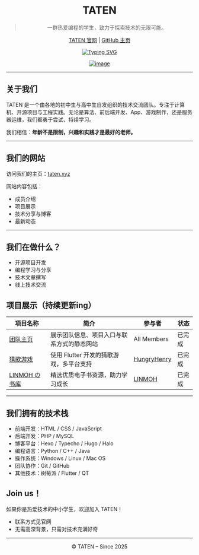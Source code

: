<div id="title" align=center>
  
# TATEN

> 一群热爱编程的学生，致力于探索技术的无限可能。

[TATEN 官网](https://taten.xyz) | [GitHub 主页](https://github.com/tatencn)

[![Typing SVG](https://readme-typing-svg.demolab.com?font=Fira+Code&size=15&pause=1000&width=435&lines=Technology+Algorithms+Thread+Engineering+Networks)](https://git.io/typing-svg)

[![image](https://s1.imagehub.cc/images/2025/08/01/7cd347c729deba6b66bc09d6bf48a631.png)](https://www.imagehub.cc/image/image.Im3emI)

</div>

---
## 关于我们

TATEN 是一个由各地的初中生与高中生自发组织的技术交流团队。专注于计算机、开源项目与工程实践。无论是算法、前后端开发、App、游戏制作，还是服务器运维，我们都勇于尝试、持续学习。

我们相信：**年龄不是限制，兴趣和实践才是最好的老师。**

---

## 我们的网站

访问我们的主页：[taten.xyz](https://taten.xyz)

网站内容包括：

- 成员介绍
- 项目展示
- 技术分享与博客
- 最新动态

---

## 我们在做什么？

- 开源项目开发
- 编程学习与分享
- 技术文章撰写
- 线上技术交流


## 项目展示（持续更新ing）

| 项目名称 | 简介 | 参与者 | 状态 |
|----------|------|--------|------|
| [团队主页](taten.xyz) | 展示团队信息、项目入口与联系方式的静态网站 | All Members | 已完成 |
| [猜歌游戏](https://github.com/hungryhenry101/Rhythm-Riddle) | 使用 Flutter 开发的猜歌游戏，多平台支持 | [HungryHenry](https://github.com/hungryhenry101) | 已完成 |
| [LINMOH の 书库](https://book.linmohan.fun/) | 精选优质电子书资源，助力学习成长 | [LINMOH](https://github.com/LINMOH) | 已完成 |

---

## 我们拥有的技术栈

- 前端开发：HTML / CSS / JavaScript
- 后端开发：PHP / MySQL
- 博客平台：Hexo / Typecho / Hugo / Halo
- 编程语言：Python / C++ / Java
- 操作系统：Windows / Linux / Mac OS
- 团队协作：Git / GitHub
- 其他技术：树莓派 / Flutter / QT


## Join us！

如果你是热爱技术的中小学生，欢迎加入 TATEN！

- 联系方式见官网
- 无需高深背景，只需对技术充满好奇


---

<div id="title" align=center>

© TATEN – Since 2025

</div>

